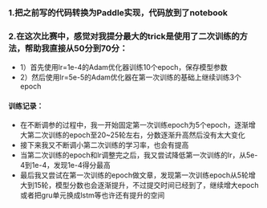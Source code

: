 ### 1.把之前写的代码转换为Paddle实现，代码放到了notebook
### 2.在这次比赛中，感觉对我提分最大的trick是使用了二次训练的方法，帮助我直接从50分到70分：
+ 1）首先使用lr=1e-4的Adam优化器训练10个epoch，保存模型参数
+ 2）然后使用lr=5e-5的Adam优化器在第一次训练的基础上继续训练3个epoch
#### 训练记录：
+ 在不断调参的过程中，我一开始固定第一次训练epoch为5个epoch，逐渐增大第二次训练的epoch至20~25轮左右，分数逐渐升高然后没有太大变化
+ 接下来我又不断调小第二次训练的学习率，也会有提高
+ 当第二次训练的epoch和lr调整完之后，我又尝试降低第一次训练的lr，从5e-4到1e-4，发现1e-4得分最高
+ 最后我又尝试在第一次训练的epoch做文章，发现第一次训练epoch从5轮增大到15轮，模型分数也会逐渐提升，不过提交时间已经到了，继续增大epoch或者把gru单元换成lstm等也许还有提升的空间

